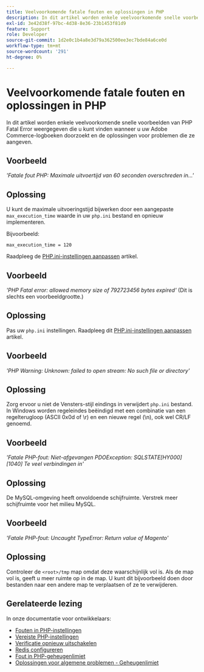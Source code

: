 ```yaml
---
title: Veelvoorkomende fatale fouten en oplossingen in PHP
description: In dit artikel worden enkele veelvoorkomende snelle voorbeelden van PHP Fatal Error weergegeven die u kunt vinden wanneer u uw Adobe Commerce-logboeken doorzoekt en de oplossingen voor problemen die ze aangeven.
exl-id: 3e42d38f-97bc-4d38-8e36-23b1453f81d9
feature: Support
role: Developer
source-git-commit: 1d2e0c1b4a8e3d79a362500ee3ec7bde84a6ce0d
workflow-type: tm+mt
source-wordcount: '291'
ht-degree: 0%

---
```


# Veelvoorkomende fatale fouten en oplossingen in PHP

In dit artikel worden enkele veelvoorkomende snelle voorbeelden van PHP Fatal Error weergegeven die u kunt vinden wanneer u uw Adobe Commerce-logboeken doorzoekt en de oplossingen voor problemen die ze aangeven.

## Voorbeeld

*&#39;Fatale fout PHP: Maximale uitvoertijd van 60 seconden overschreden in...&#39;*

## Oplossing

U kunt de maximale uitvoeringstijd bijwerken door een aangepaste `max_execution_time` waarde in uw `php.ini` bestand en opnieuw implementeren.

Bijvoorbeeld:

`max_execution_time = 120`

Raadpleeg de [PHP.ini-instellingen aanpassen](https://devdocs.magento.com/cloud/project/magento-app-php-ini.html) artikel.

## Voorbeeld

*&#39;PHP Fatal error: allowed memory size of 792723456 bytes expired&#39;* (Dit is slechts een voorbeeldgrootte.)

## Oplossing

Pas uw `php.ini` instellingen. Raadpleeg dit [PHP.ini-instellingen aanpassen](https://devdocs.magento.com/cloud/project/magento-app-php-ini.html) artikel.

## Voorbeeld

*&#39;PHP Warning: Unknown: failed to open stream: No such file or directory&#39;*

## Oplossing

Zorg ervoor u niet de Vensters-stijl eindings in verwijdert `php.ini` bestand. In Windows worden regeleindes beëindigd met een combinatie van een regelterugloop (ASCII 0x0d of \r) en een nieuwe regel (\n), ook wel CR/LF genoemd.

## Voorbeeld

*&#39;Fatale PHP-fout: Niet-afgevangen PDOException: SQLSTATE\[HY000\] \[1040\] Te veel verbindingen in&#39;*

## Oplossing

De MySQL-omgeving heeft onvoldoende schijfruimte. Verstrek meer schijfruimte voor het milieu MySQL.

## Voorbeeld

*&#39;Fatale PHP-fout: Uncaught TypeError: Return value of Magento&#39;*

## Oplossing

Controleer de `<root>/tmp` map omdat deze waarschijnlijk vol is. Als de map vol is, geeft u meer ruimte op in de map. U kunt dit bijvoorbeeld doen door bestanden naar een andere map te verplaatsen of ze te verwijderen.

## Gerelateerde lezing

In onze documentatie voor ontwikkelaars:

* [Fouten in PHP-instellingen](https://devdocs.magento.com/guides/v2.3/install-gde/trouble/php/tshoot_php-set.html)
* [Vereiste PHP-instellingen](https://devdocs.magento.com/guides/v2.3/install-gde/prereq/php-settings.html)
* [Verificatie opnieuw uitschakelen](https://devdocs.magento.com/guides/v2.3/config-guide/redis/redis-session.html#redis-verify)
* [Redis configureren](https://devdocs.magento.com/guides/v2.3/config-guide/redis/config-redis.html)
* [Fout in PHP-geheugenlimiet](https://devdocs.magento.com/guides/v2.3/install-gde/trouble/php/tshoot_php-set.html#trouble-php-memory)
* [Oplossingen voor algemene problemen - Geheugenlimiet](https://devdocs.magento.com/guides/v2.3/test/unit/unit_test_execution_cli.html#solutions-to-common-problems)
